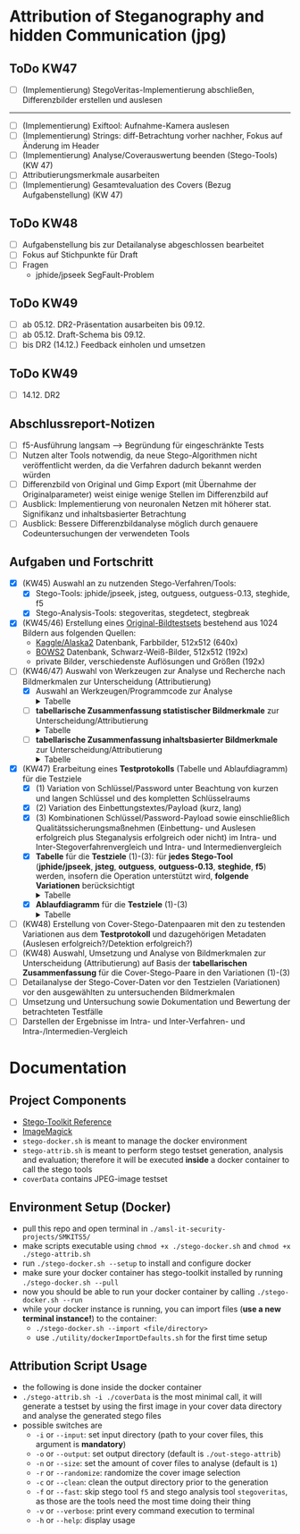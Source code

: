 # Attribution of Steganography and hidden Communication (jpg)
## ToDo KW47
- [ ] (Implementierung) StegoVeritas-Implementierung abschließen, Differenzbilder erstellen und auslesen
---
- [ ] (Implementierung) Exiftool: Aufnahme-Kamera auslesen
- [ ] (Implementierung) Strings: diff-Betrachtung vorher nachher, Fokus auf Änderung im Header
- [ ] (Implementierung) Analyse/Coverauswertung beenden (Stego-Tools) (KW 47)
- [ ] Attributierungsmerkmale ausarbeiten
- [ ] (Implementierung) Gesamtevaluation des Covers (Bezug Aufgabenstellung) (KW 47)
## ToDo KW48
- [ ] Aufgabenstellung bis zur Detailanalyse abgeschlossen bearbeitet
- [ ] Fokus auf Stichpunkte für Draft
- [ ] Fragen
  - jphide/jpseek SegFault-Problem
## ToDo KW49
- [ ] ab 05.12. DR2-Präsentation ausarbeiten bis 09.12.
- [ ] ab 05.12. Draft-Schema bis 09.12.
- [ ] bis DR2 (14.12.) Feedback einholen und umsetzen
## ToDo KW49
- [ ] 14.12. DR2
## Abschlussreport-Notizen
- [ ] f5-Ausführung langsam --> Begründung für eingeschränkte Tests
- [ ] Nutzen alter Tools notwendig, da neue Stego-Algorithmen nicht veröffentlicht werden, da die Verfahren dadurch bekannt werden würden
- [ ] Differenzbild von Original und Gimp Export (mit Übernahme der Originalparameter) weist einige wenige Stellen im Differenzbild auf
- [ ] Ausblick: Implementierung von neuronalen Netzen mit höherer stat. Signifikanz und inhaltsbasierter Betrachtung
- [ ] Ausblick: Bessere Differenzbildanalyse möglich durch genauere Codeuntersuchungen der verwendeten Tools
## Aufgaben und Fortschritt
- [X] (KW45) Auswahl an zu nutzenden Stego-Verfahren/Tools:
  - [X] Stego-Tools: jphide/jpseek, jsteg, outguess, outguess-0.13, steghide, f5
  - [X] Stego-Analysis-Tools: stegoveritas, stegdetect, stegbreak
- [X] (KW45/46) Erstellung eines [Original-Bildtestsets](./coverData) bestehend aus 1024 Bildern aus folgenden Quellen:
  - [Kaggle/Alaska2](https://www.kaggle.com/competitions/alaska2-image-steganalysis/data?select=Cover) Datenbank, Farbbilder, 512x512 (640x)
  - [BOWS2](http://bows2.ec-lille.fr/) Datenbank, Schwarz-Weiß-Bilder, 512x512 (192x)
  - private Bilder, verschiedenste Auflösungen und Größen (192x)
- [ ] (KW46/47) Auswahl von Werkzeugen zur Analyse und Recherche nach Bildmerkmalen zur Unterscheidung (Attributierung)
  - [X] Auswahl an Werkzeugen/Programmcode zur Analyse <details><summary>Tabelle</summary>
    | Tool | Stego-Tool | Stego-Analysis | General Screening/Utility | Anmerkungen zum Tool |
    | --- | :---: | :---: | :---: | --- |
    | `jphide`/`jpseek` | ✅ | ✅ | ❌ | Implementierung..., stegbreak dementsprechend noch ausstehend für jphide, 📋 **TODO**: Auswertung (KW47) |
    | `jsteg` | ✅ | ✅ | ❌ | ✅ vollständig implementiert, **keine** Unterstützung von **Einbettungsschlüsseln**, 📋 **TODO**: Auswertung (KW47) |
    | `outguess` | ✅ | ✅ | ❌ | ✅ vollständig implementiert, **keine** Unterstützung von **Binärdaten-Einbettung**, Bildabhängiger Crash bei Analyse tritt relativ häufig auf, 📋 **TODO**: Auswertung (KW47) |
    | `outguess-0.13` | ✅ | ✅ | ❌ | ✅ vollständig implementiert, **keine** Unterstützung von **Binärdaten-Einbettung**, Bildabhängiger Crash bei Analyse tritt relativ häufig auf, 📋 **TODO**: Auswertung (KW47) |
    | `steghide` | ✅ | ✅ | ❌ | ✅ vollständig implementiert, **keine** Ausführung **ohne Einbettungsschlüssel** möglich, 📋 **TODO**: Auswertung (KW47) |
    | `f5` | ✅ | ✅ | ❌ | ✅ vollständig implementiert, **keine** Unterstützung von **Binärdaten-Einbettung**, Ausführung teilweise extrem langsam, 📋 **TODO**: Auswertung (KW47) |
    | `stegoveritas` | ❌ | ✅ | ❌ | Ausführung relativ langsam, 📋 **TODO**: Auswertung (siehe `imagemagick`) (KW47) |
    | `stegdetect` | ❌ | ✅ | ❌ | 📋 **TODO**: Auswertung (KW47) |
    | `stegbreak` | ❌ | ✅ | ❌ | 📋 **TODO**: https://www.linux-community.de/ausgaben/linuxuser/2008/04/stegdetect-und-stegbreak/2/ , 📋 **TODO**: Auswertung (KW47) |
    | `file` | ❌ | ❌ | ✅ | ✅ vollständig implementiert |
    | `exiftool` | ❌ | ❌ | ✅ | ✅ vollständig implementiert |
    | `binwalk` | ❌ | ❌ | ✅ | ✅ vollständig implementiert |
    | `strings` | ❌ | ❌ | ✅ | ✅ vollständig implementiert, 📋 **TODO**: Auswertung (KW47) |
    | `foremost` | ❌ | ❌ | ✅ | ✅ vollständig implementiert, 📋 **TODO**: Auswertung verbessern? (KW47) |
    | `identify` (imagemagick) | ❌ | ❌ | ✅ | ✅ vollständig implementiert, 📋 **TODO**: Auswertung verbessern? (KW47) |
    | `compare` (imagemagick) | ❌ | ❌ | ✅ | ✅ vollständig implementiert, Erstellung von Differenzbildern | </details>
  - [ ] **tabellarische Zusammenfassung statistischer Bildmerkmale** zur Unterscheidung/Attributierung <details><summary>Tabelle</summary>
    | statistisches Bildmerkmal | Anmerkung |
    | --- | --- |
    | Bildformat/MIME-Type | Ist das Bild nach der Einbettung immer noch ein gültiges JPEG-Bild? |
    | JFIF | Bleibt das Grafikformat durch die Einbettung erhalten? |
    | Auflösung | Wird die Auflösung durch die Manipulation geändert? |
    | Kodierung | Verändert sich die Kodierung durch die Einbettung (DCT)? |
    | Bits pro Pixel | Wird die Bittiefe geändert?  |
    | Dateigröße | Inwiefern ändert sich die Dateigröße durch Einbettung? |
    | ... | ... | </details>
  - [ ] **tabellarische Zusammenfassung inhaltsbasierter Bildmerkmale** zur Unterscheidung/Attributierung <details><summary>Tabelle</summary>
    | inhaltsbasiertes Bildmerkmal | Anmerkung |
    | --- | --- |
    | Differenzbild | Lässt sich im Differenzbild (vorher/nachher) die Einbettung erkennen? |
    | Kanten | Findet die Einbettung an speziellen Bildstellen, z.B. an Kanten statt? |
    | RGB-Farbwerte (Minima, Maxima, Mittelwert, Standardabweichung) | Wie ändert sich das Bild optisch? |
    | ... | ... | </details>
- [X] (KW47) Erarbeitung eines **Testprotokolls** (Tabelle und Ablaufdiagramm) für die Testziele
  - [X] (1) Variation von Schlüssel/Password unter Beachtung von kurzen und langen Schlüssel und des kompletten Schlüsselraums
  - [X] (2) Variation des Einbettungstextes/Payload (kurz, lang)
  - [X] (3) Kombinationen Schlüssel/Password-Payload sowie einschließlich Qualitätssicherungsmaßnehmen (Einbettung- und Auslesen erfolgreich plus Steganalysis erfolgreich oder nicht) im Intra- und Inter-Stegoverfahrenvergleich und Intra- und Intermedienvergleich 
  - [X] **Tabelle** für die **Testziele** (1)-(3): für **jedes Stego-Tool** (**jphide/jpseek**, **jsteg**, **outguess**, **outguess-0.13**, **steghide**, **f5**) werden, insofern die Operation unterstützt wird, **folgende Variationen** berücksichtigt <details><summary>Tabelle</summary>
    | Schlüssel/Passwort | Einbettungsdaten | nicht-unterstützte Tools |
    | :---: | :---: | --- |
    | kein Schlüssel | kurze Einbettung | jphide, steghide |
    | kein Schlüssel | mittellange Einbettung | jphide, steghide |
    | kein Schlüssel | lange Einbettung | jphide, steghide |
    | kein Schlüssel | Einbettung mit geringer Entropie | jphide, steghide |
    | kein Schlüssel | binäre Einbettung | jphide, steghide, f5 |
    | kurzer Schlüssel | kurze Einbettung | jsteg |
    | kurzer Schlüssel | mittellange Einbettung | jsteg |
    | kurzer Schlüssel | lange Einbettung | jsteg |
    | kurzer Schlüssel | Einbettung mit geringer Entropie | jsteg |
    | kurzer Schlüssel | binäre Einbettung | jsteg, f5 |
    | langer Schlüssel | kurze Einbettung | jsteg |
    | langer Schlüssel | mittellange Einbettung | jsteg |
    | langer Schlüssel | lange Einbettung | jsteg |
    | langer Schlüssel | Einbettung mit geringer Entropie | jsteg |
    | langer Schlüssel | binäre Einbettung | jsteg, f5 |
    - **jphide**: benötigt zwangsweise eine Schlüssel zur Einbettung, kein Schlüssel wird nicht unterstützt
      - `2 Schlüsselvariationen ⋅ 5 Einbettungen = 10 Stego-Einbettungen` nach Testprotokoll
    - **jsteg**: unterstützt generell keine Einbettungsschlüssel
      - `1 Schlüsselvariation ⋅ 5 Einbettungen = 5 Stego-Einbettungen` nach Testprotokoll
    - **outguess**:
      - `3 Schlüsselvariationen ⋅ 5 Einbettungen = 15 Stego-Einbettungen` nach Testprotokoll
    - **outguess-0.13**:
      - `3 Schlüsselvariationen ⋅ 5 Einbettungen = 15 Stego-Einbettungen` nach Testprotokoll
    - **steghide**: benötigt zwangsweise eine Schlüssel zur Einbettung, kein Schlüssel wird nicht unterstützt
      - `2 Schlüsselvariationen ⋅ 5 Einbettungen = 10 Stego-Einbettungen` nach Testprotokoll
    - **f5**: Binärdaten werden nicht unterstützt, da die Einbettungsdaten als Parameter übergeben werden und Steuerzeichen dabei falsch interpretiert werden können, was zu falschem Auslesen führt
      - `3 Schlüsselvariationen ⋅ 4 Einbettungen = 12 Stego-Einbettungen` nach Testprotokoll
    - das bedeutet in der Summe `67 Stego-Einbettungen` pro Cover-Bild
    - **kurzer Schlüssel**: `4 Bytes`, langer Schlüssel: `50 Bytes`
    - **kurze Einbettung**: `67 Bytes`, mittellange Einbettung: `1.53 KB`, lange Einbettung: `17.5 KB`, Einbettung mit geringer Entropie: `16 KB`, binäre Einbettung: `16.8 KB`
    </details>
  - [X] **Ablaufdiagramm** für die **Testziele** (1)-(3) <details><summary>Tabelle</summary>
    | Phase | Anmerkungen |
    | --- | --- |
    | Qualitätssicherungsmaßnahmen | - Prüfung der Docker-Umgebung \\ - ImageMagick-Installation \\ - Existenz der angegebenen Cover-Daten \\ - Zählen der verfügbaren JPG-Dateien im Bildtestset \\ - Herunterladen der Test-Einbettungsdaten, falls diese nicht vorhanden sind |
    - Einbettungsphase: Einbetten und Extrahieren der Test-Einbettungsinhalte nach Testprotokoll
    - Steganalyse
      - fehlerhafte Einbettungen (Stego-Bild ist leer) werden übersprungen, da leere Dateien keinen Mehrwert für weitere Analysen bieten
      - relevante Attributierungsmerkmale (Tabellen oben) werden aus den beim Screening generierten Daten geparsed und in CSV gespeichert
    - Evaluation
      - bei Steganalyse erstellte CSV wird ausgewertet
      - Endergebnisse werden in finalen Output geschrieben
    </details>
- [ ] (KW48) Erstellung von Cover-Stego-Datenpaaren mit den zu testenden Variationen aus dem **Testprotokoll** und dazugehörigen Metadaten (Auslesen erfolgreich?/Detektion erfolgreich?)
- [ ] (KW48) Auswahl, Umsetzung und Analyse von Bildmerkmalen zur Unterscheidung (Attributierung) auf Basis der **tabellarischen Zusammenfassung** für die Cover-Stego-Paare in den Variationen (1)-(3)
- [ ] Detailanalyse der Stego-Cover-Daten vor den Testzielen (Variationen) vor den ausgewählten zu untersuchenden Bildmerkmalen
- [ ] Umsetzung und Untersuchung sowie Dokumentation und Bewertung der betrachteten Testfälle
- [ ] Darstellen der Ergebnisse im Intra- und Inter-Verfahren- und Intra-/Intermedien-Vergleich 

# Documentation
## Project Components
- [Stego-Toolkit Reference](https://github.com/DominicBreuker/stego-toolkit)
- [ImageMagick](https://imagemagick.org/)
- `stego-docker.sh` is meant to manage the docker environment
- `stego-attrib.sh` is meant to perform stego testset generation, analysis and evaluation; therefore it will be executed **inside** a docker container to call the stego tools
- `coverData` contains JPEG-image testset

## Environment Setup (Docker)
- pull this repo and open terminal in `./amsl-it-security-projects/SMKITS5/`
- make scripts executable using `chmod +x ./stego-docker.sh` and `chmod +x ./stego-attrib.sh`
- run `./stego-docker.sh --setup` to install and configure docker
- make sure your docker container has stego-toolkit installed by running `./stego-docker.sh --pull`
- now you should be able to run your docker container by calling `./stego-docker.sh --run`
- while your docker instance is running, you can import files (**use a new terminal instance!**) to the container:
  - `./stego-docker.sh --import <file/directory>`
  - use `./utility/dockerImportDefaults.sh` for the first time setup

## Attribution Script Usage
- the following is done inside the docker container
- `./stego-attrib.sh -i ./coverData` is the most minimal call, it will generate a testset by using the first image in your cover data directory and analyse the generated stego files
- possible switches are
  - `-i` or `--input`: set input directory (path to your cover files, this argument is **mandatory**)
  - `-o` or `--output`: set output directory (default is `./out-stego-attrib`)
  - `-n` or `--size`: set the amount of cover files to analyse (default is `1`)
  - `-r` or `--randomize`: randomize the cover image selection
  - `-c` or `--clean`: clean the output directory prior to the generation
  - `-f` or `--fast`: skip stego tool `f5` and stego analysis tool `stegoveritas`, as those are the tools need the most time doing their thing
  - `-v` or `--verbose`: print every command execution to terminal
  - `-h` or `--help`: display usage
